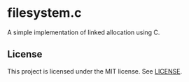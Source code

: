 # filesystem.c

A simple implementation of linked allocation using C.

## License

This project is licensed under the MIT license. See [LICENSE](./LICENSE).
